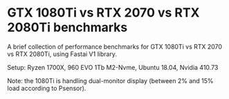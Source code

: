 # GTX 1080Ti vs RTX 2070 vs RTX 2080Ti benchmarks

A brief collection of performance benchmarks for GTX 1080Ti vs RTX 2070 vs RTX 2080Ti, using Fastai V1 library.

Setup: Ryzen 1700X, 960 EVO 1Tb M2-Nvme, Ubuntu 18.04, Nvidia 410.73

Note: the 1080Ti is handling dual-monitor display (between 2% and 15% load according to Psensor).
